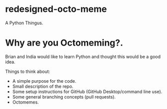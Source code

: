 # redesigned-octo-meme
A Python Thingus.

# Why are you Octomeming?.
Brian and India would like to learn Python and thought this would be a good idea.

Things to think about:
* A simple purpose for the code.
* Small description of the repo.
* Some setup instructions for GitHub (GitHub Desktop/command line use).
* Some general branching concepts (pull requests).
* Octomemes.
